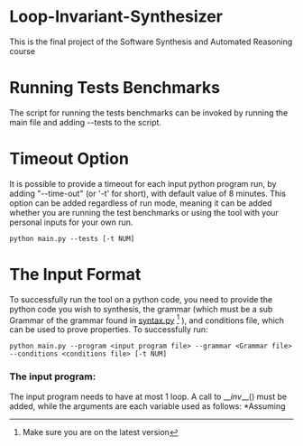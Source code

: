 # Loop-Invariant-Synthesizer
This is the final project of the Software Synthesis and Automated Reasoning course

# Running Tests Benchmarks
The script for running the tests benchmarks can be invoked by running the main file and adding --tests to the script.

# Timeout Option
It is possible to provide a timeout for each input python program run, by adding "--time-out" (or '-t' for short), with default value of 8 minutes.
This option can be added regardless of run mode, meaning it can be added whether you are running the test benchmarks or using the tool with your personal inputs for your own run.

    python main.py --tests [-t NUM]

# The Input Format
To successfully run the tool on a python code, you need to provide the python code you wish to synthesis, the grammar (which must be a sub Grammar of the grammar found in [syntax.py](https://github.com/AbuJabal-Hussein/Loop-Invariant-Synthesizer/blob/dev/syntax.py) [^1] ), and conditions file, which can be used to prove properties. 
To successfully run: 

    python main.py --program <input program file> --grammar <Grammar file> --conditions <conditions file> [-t NUM]
### The input program:
The input program needs to have at most 1 loop. A call to \___inv_\__() must be added, while the arguments are each variable used as follows:
*Assuming 

[^1]:  Make sure you are on the latest version
<!--stackedit_data:
eyJoaXN0b3J5IjpbMzY2NzA4OTQ2LDE0NTA1NDU5MTIsMTUzNT
c3NzU5MiwxOTAyODI5ODI3LDE0ODg5NzM5MDcsLTExMjc2MTM2
OTgsLTExNzk2NTE3OCwtMTU0ODYwNTg2NF19
-->